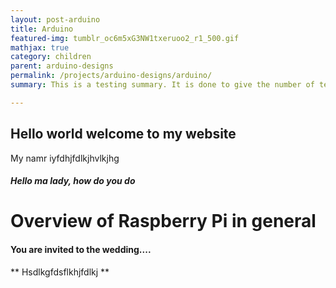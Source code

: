 ```yaml
---
layout: post-arduino
title: Arduino
featured-img: tumblr_oc6m5xG3NW1txeruoo2_r1_500.gif
mathjax: true
category: children
parent: arduino-designs 
permalink: /projects/arduino-designs/arduino/
summary: This is a testing summary. It is done to give the number of text showing on the cards.

---
```



## Hello world welcome to my website

My namr iyfdhjfdlkjhvlkjhg

##### Hello ma lady, how do you do

# Overview of Raspberry Pi in general

#### You are invited to the wedding....

** Hsdlkgfdsflkhjfdlkj **